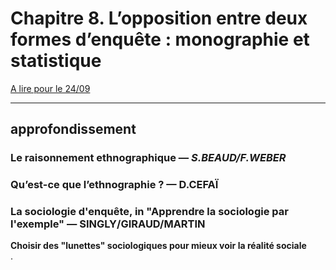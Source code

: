 # Chapitre 8. L’opposition entre deux formes d’enquête : monographie et statistique

[A lire pour le 24/09](https://books.openedition.org/pressesmines/916)

---

## approfondissement

### Le raisonnement ethnographique — _S.BEAUD/F.WEBER_

### Qu’est-ce que l’ethnographie ? — D.CEFAÏ

### La sociologie d'enquête, in "Apprendre la sociologie par l'exemple" — SINGLY/GIRAUD/MARTIN

**Choisir des "lunettes" sociologiques pour mieux voir la réalité sociale**  
.
